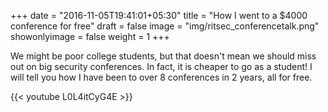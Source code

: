 +++
date = "2016-11-05T19:41:01+05:30"
title = "How I went to a $4000 conference for free"
draft = false
image = "img/ritsec_conferencetalk.png"
showonlyimage = false
weight = 1
+++

We might be poor college students, but that doesn't mean we should miss out on big security conferences. In fact, it is cheaper to go as a student! I will tell you how I have been to over 8 conferences in 2 years, all for free.


{{< youtube L0L4itCyG4E >}}